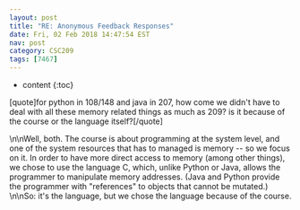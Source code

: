 ```yaml
---
layout: post
title: "RE: Anonymous Feedback Responses"
date: Fri, 02 Feb 2018 14:47:54 EST
nav: post
category: CSC209
tags: [7467]
---
```


* content
{:toc}

[quote]for python in 108/148 and java in 207, how come we didn't have to deal with all these memory related things as much as 209? is it because of the course or the language itself?[/quote]
<!-- more -->
<p>\n\nWell, both. The course is about programming at the system level, and one of the system resources that has to managed is memory -- so we focus on it. In order to have more direct access to memory (among other things), we chose to use the language C, which, unlike Python or Java, allows the programmer to manipulate memory addresses. (Java and Python provide the programmer with "references" to objects that cannot be mutated.)  \n\nSo: it's the language, but we chose the language because of the course.</p>
